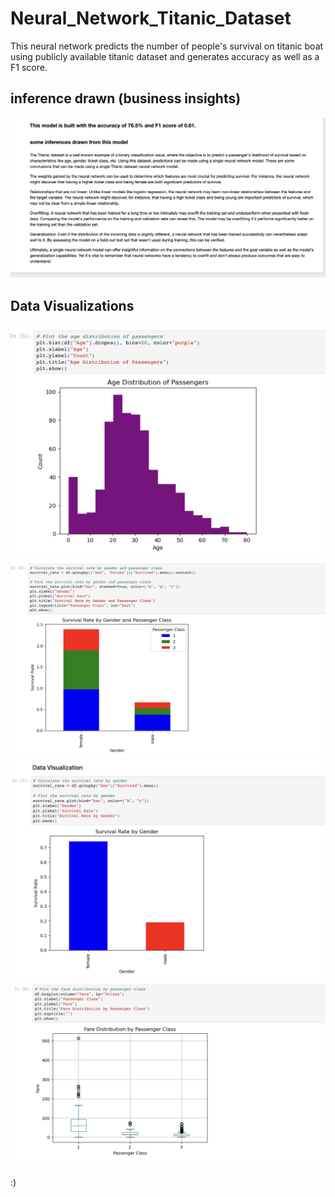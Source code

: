 # Neural_Network_Titanic_Dataset
This neural network predicts the number of people's survival on titanic boat using publicly available titanic dataset and generates accuracy as well as a F1 score.


## inference drawn (business insights)
<img src="https://github.com/hindupurv/Neural_Network_Titanic_Dataset/blob/main/inference_screenshot.png">

## Data Visualizations

<img src="https://github.com/hindupurv/Neural_Network_Titanic_Dataset/blob/main/AgeDistributionOfPassengers.png">
<br>
<img src="https://github.com/hindupurv/Neural_Network_Titanic_Dataset/blob/main/DataVisualizeByDifferentClassOfPeopleInShip.png">
<br>
<img src="https://github.com/hindupurv/Neural_Network_Titanic_Dataset/blob/main/DataVisualizeByGender.png">
<br>
<img src="https://github.com/hindupurv/Neural_Network_Titanic_Dataset/blob/main/Data_Visualization_FareDistributionByPassengerClass.png">

:)

